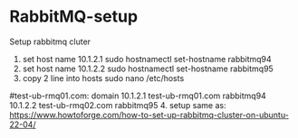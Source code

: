 # RabbitMQ-setup
Setup rabbitmq cluter

1. set host name 10.1.2.1
	sudo hostnamectl set-hostname rabbitmq94
2. set host name 10.1.2.2
	sudo hostnamectl set-hostname rabbitmq95
3. copy 2 line into hosts
	sudo nano /etc/hosts

#test-ub-rmq01.com: domain 
	10.1.2.1      test-ub-rmq01.com rabbitmq94
	10.1.2.2     test-ub-rmq02.com rabbitmq95
4. setup same as: 
	https://www.howtoforge.com/how-to-set-up-rabbitmq-cluster-on-ubuntu-22-04/

